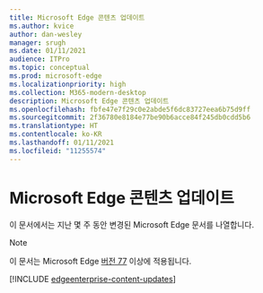 ```yaml
---
title: Microsoft Edge 콘텐츠 업데이트
ms.author: kvice
author: dan-wesley
manager: srugh
ms.date: 01/11/2021
audience: ITPro
ms.topic: conceptual
ms.prod: microsoft-edge
ms.localizationpriority: high
ms.collection: M365-modern-desktop
description: Microsoft Edge 콘텐츠 업데이트
ms.openlocfilehash: fbfe47e7f29c0e2abde5f6dc83727eea6b75d9ff
ms.sourcegitcommit: 2f36780e8184e77be90b6acce84f245db0cdd5b6
ms.translationtype: HT
ms.contentlocale: ko-KR
ms.lasthandoff: 01/11/2021
ms.locfileid: "11255574"
---
```

# Microsoft Edge 콘텐츠 업데이트

이 문서에서는 지난 몇 주 동안 변경된 Microsoft Edge 문서를 나열합니다.

> [!NOTE]
> 이 문서는 Microsoft Edge [버전 77](https://support.microsoft.com/help/4027011/microsoft-edge-find-out-which-version-you-have?ocid=MicrosoftStore-EdgeVersion) 이상에 적용됩니다.

[!INCLUDE [edgeenterprise-content-updates](./includes/edgeenterprise-content-updates.md)]
